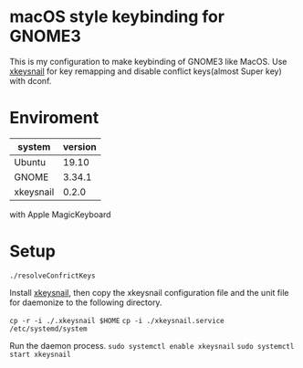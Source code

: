 # macOS style keybinding for GNOME3
This is my configuration to make keybinding of GNOME3 like MacOS.
Use [xkeysnail](https://github.com/mooz/xkeysnail) for key remapping and disable conflict keys(almost Super key) with dconf.

# Enviroment
| system | version |
---- | ----
| Ubuntu | 19.10 |
| GNOME | 3.34.1 |
| xkeysnail | 0.2.0 |

with Apple MagicKeyboard

# Setup
`./resolveConfrictKeys`

Install [xkeysnail](https://github.com/mooz/xkeysnail), then copy the xkeysnail configuration file and the unit file for daemonize to the following directory.

`cp -r -i ./.xkeysnail $HOME`
`cp -i ./xkeysnail.service /etc/systemd/system`

Run the daemon process.
`sudo systemctl enable xkeysnail`
`sudo systemctl start xkeysnail`
